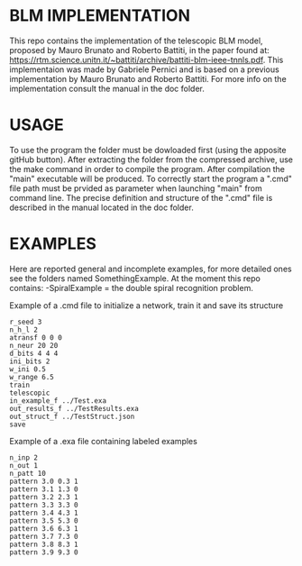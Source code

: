 # BLM IMPLEMENTATION
This repo contains the implementation of the telescopic BLM model, proposed by Mauro Brunato and Roberto Battiti, in the paper found at: https://rtm.science.unitn.it/~battiti/archive/battiti-blm-ieee-tnnls.pdf. This implementaion was made by Gabriele Pernici and is based on a previous implementation by Mauro Brunato and Roberto Battiti.
For more info on the implementation consult the manual in the doc folder.

# USAGE
To use the program the folder must be dowloaded first (using the apposite gitHub button).
After extracting the folder from the compressed archive, use the make command in order to compile the program.
After compilation the "main" executable will be produced.
To correctly start the program a ".cmd" file path must be prvided as parameter when launching "main" from command line.
The precise definition and structure of the ".cmd" file is described in the manual located in the doc folder.

# EXAMPLES
Here are reported general and incomplete examples, for more detailed ones see the folders named SomethingExample.
At the moment this repo contains: 
-SpiralExample = the double spiral recognition problem.

Example of a .cmd file to initialize a network, train it and save its structure
```
r_seed 3
n_h_l 2
atransf 0 0 0
n_neur 20 20
d_bits 4 4 4
ini_bits 2
w_ini 0.5
w_range 6.5
train
telescopic
in_example_f ../Test.exa
out_results_f ../TestResults.exa
out_struct_f ../TestStruct.json
save
```

Example of a .exa file containing labeled examples
```
n_inp 2
n_out 1
n_patt 10
pattern 3.0 0.3 1
pattern 3.1 1.3 0
pattern 3.2 2.3 1
pattern 3.3 3.3 0
pattern 3.4 4.3 1
pattern 3.5 5.3 0
pattern 3.6 6.3 1
pattern 3.7 7.3 0
pattern 3.8 8.3 1
pattern 3.9 9.3 0
```
